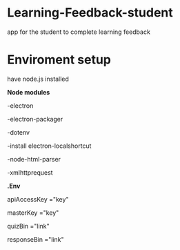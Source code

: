 # Learning-Feedback-student
app for the student to complete learning feedback

<h1>Enviroment setup</h1>

have node.js installed

<strong>Node modules</strong>


  -electron


  -electron-packager


  -dotenv


  -install electron-localshortcut


  -node-html-parser


  -xmlhttprequest


<strong>.Env</strong>

apiAccessKey ="key"


masterKey ="key"


quizBin ="link"


responseBin ="link"
